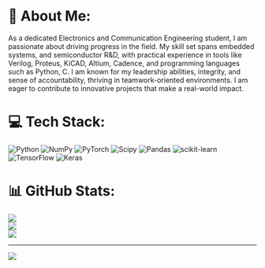 # 💫 About Me:
As a dedicated Electronics and Communication Engineering student, I am passionate about driving progress in the field. My skill set spans embedded systems, and semiconductor R&D, with practical experience in tools like Verilog, Proteus, KiCAD, Altium, Cadence,  and programming languages such as Python, C. I am known for my leadership abilities, integrity, and sense of accountability, thriving in teamwork-oriented environments. I am eager to contribute to innovative projects that make a real-world impact.

# 💻 Tech Stack:
![Python](https://img.shields.io/badge/python-3670A0?style=for-the-badge&logo=python&logoColor=ffdd54) ![NumPy](https://img.shields.io/badge/numpy-%23013243.svg?style=for-the-badge&logo=numpy&logoColor=white) ![PyTorch](https://img.shields.io/badge/PyTorch-%23EE4C2C.svg?style=for-the-badge&logo=PyTorch&logoColor=white) ![Scipy](https://img.shields.io/badge/SciPy-%230C55A5.svg?style=for-the-badge&logo=scipy&logoColor=%white) ![Pandas](https://img.shields.io/badge/pandas-%23150458.svg?style=for-the-badge&logo=pandas&logoColor=white) ![scikit-learn](https://img.shields.io/badge/scikit--learn-%23F7931E.svg?style=for-the-badge&logo=scikit-learn&logoColor=white) ![TensorFlow](https://img.shields.io/badge/TensorFlow-%23FF6F00.svg?style=for-the-badge&logo=TensorFlow&logoColor=white) ![Keras](https://img.shields.io/badge/Keras-%23D00000.svg?style=for-the-badge&logo=Keras&logoColor=white)
# 📊 GitHub Stats:
![](https://github-readme-stats.vercel.app/api?username=RAJAT3002&theme=dark&hide_border=false&include_all_commits=true&count_private=true)<br/>
![](https://nirzak-streak-stats.vercel.app/?user=RAJAT3002&theme=dark&hide_border=false)<br/>
![](https://github-readme-stats.vercel.app/api/top-langs/?username=RAJAT3002&theme=dark&hide_border=false&include_all_commits=true&count_private=true&layout=compact)

---
[![](https://visitcount.itsvg.in/api?id=RAJAT3002&icon=0&color=0)](https://visitcount.itsvg.in)

<!-- Proudly created with GPRM ( https://gprm.itsvg.in ) -->
